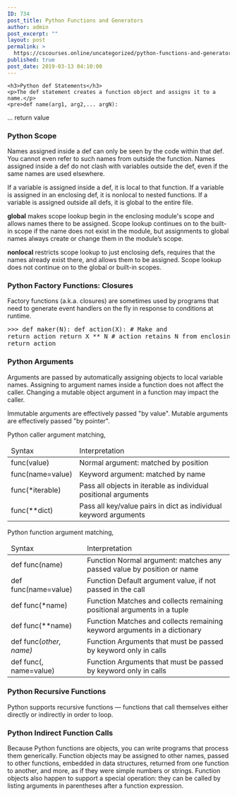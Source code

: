 ```yaml
---
ID: 734
post_title: Python Functions and Generators
author: admin
post_excerpt: ""
layout: post
permalink: >
  https://cscourses.online/uncategorized/python-functions-and-generators/
published: true
post_date: 2019-03-13 04:10:00
---
```

    <h3>Python def Statements</h3>
    <p>The def statement creates a function object and assigns it to a name.</p>
    <pre>def name(arg1, arg2,... argN):
  ...
  return value
</pre>
    <h3>Python Scope</h3>
    <p>Names assigned inside a def can only be seen by the code within that def.
      You cannot even refer to such names from outside the function. Names
      assigned inside a def do not clash with variables outside the def, even if
      the same names are used elsewhere. </p>
    <p>If a variable is assigned inside a def, it is local to that function. If
      a variable is assigned in an enclosing def, it is nonlocal to nested
      functions. If a variable is assigned outside all defs, it is global to the
      entire file.</p>
    <p><b>global</b> makes scope lookup begin in the enclosing module's scope
      and allows names there to be assigned. Scope lookup continues on to the
      built-in scope if the name does not exist in the module, but assignments
      to global names always create or change them in the module’s scope.</p>
    <p><b>nonlocal</b> restricts scope lookup to just enclosing defs, requires
      that the names already exist there, and allows them to be assigned. Scope
      lookup does not continue on to the global or built-in scopes.</p>
    <h3>Python Factory Functions: Closures</h3>
    <p>Factory functions (a.k.a. closures) are sometimes used by programs that
      need to generate event handlers on the fly in response to conditions at
      runtime.</p>
    <pre>&gt;&gt;&gt; def maker(N):
  def action(X): # Make and return action
    return X ** N # action retains N from enclosing scope
  return action
</pre>
    <h3>Python Arguments</h3>
    <p>Arguments are passed by automatically assigning objects to local variable
      names. Assigning to argument names inside a function does not affect the
      caller. Changing a mutable object argument in a function may impact the
      caller.</p>
    <p>Immutable arguments are effectively passed "by value". Mutable arguments
      are effectively passed "by pointer". </p>
    <p>Python caller argument matching,</p>
    <table>
      <thead>
        <tr>
          <td>Syntax</td>
          <td>Interpretation</td>
        </tr>
      </thead>
      <tbody>
        <tr>
          <td>func(value)</td>
          <td>Normal argument: matched by position</td>
        </tr>
        <tr>
          <td>func(name=value)</td>
          <td>Keyword argument: matched by name</td>
        </tr>
        <tr>
          <td>func(*iterable)</td>
          <td>Pass all objects in iterable as individual positional arguments</td>
        </tr>
        <tr>
          <td>func(**dict)</td>
          <td>Pass all key/value pairs in dict as individual keyword arguments</td>
        </tr>
      </tbody>
    </table>
    <p>Python function argument matching,</p>
    <table>
      <thead>
        <tr>
          <td>Syntax</td>
          <td>Interpretation</td>
        </tr>
      </thead>
      <tbody>
        <tr>
          <td>def func(name)</td>
          <td>Function Normal argument: matches any passed value by position or
            name</td>
        </tr>
        <tr>
          <td>def func(name=value)</td>
          <td>Function Default argument value, if not passed in the call</td>
        </tr>
        <tr>
          <td>def func(*name)</td>
          <td>Function Matches and collects remaining positional arguments in a
            tuple</td>
        </tr>
        <tr>
          <td>def func(**name)</td>
          <td>Function Matches and collects remaining keyword arguments in a
            dictionary</td>
        </tr>
        <tr>
          <td>def func(*other, name)</td>
          <td>Function Arguments that must be passed by keyword only in calls</td>
        </tr>
        <tr>
          <td>def func(*, name=value)</td>
          <td>Function Arguments that must be passed by keyword only in calls</td>
        </tr>
      </tbody>
    </table>
    <h3>Python Recursive Functions</h3>
    <p>Python supports recursive functions — functions that call themselves
      either directly or indirectly in order to loop.</p>
    <h3>Python Indirect Function Calls</h3>
    <p>Because Python functions are objects, you can write programs that process
      them generically. Function objects may be assigned to other names, passed
      to other functions, embedded in data structures, returned from one
      function to another, and more, as if they were simple numbers or strings.
      Function objects also happen to support a special operation: they can be
      called by listing arguments in parentheses after a function expression.</p>